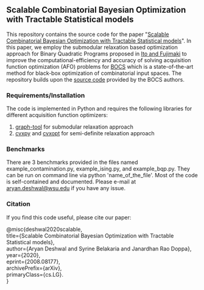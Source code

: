 ## Scalable Combinatorial Bayesian Optimization with Tractable Statistical models


This repository contains the source code for the paper "[Scalable Combinatorial Bayesian Optimization with Tractable Statistical models](https://arxiv.org/abs/2008.08177)". In this paper, we employ the submodular relaxation based optimization approach for Binary Quadratic Programs proposed in [Ito and Fujimaki](https://papers.nips.cc/paper/6301-large-scale-price-optimization-via-network-flow) to improve the computational-efficiency and accuracy of solving acquisition function optimization (AFO) problems for [BOCS](https://arxiv.org/abs/1806.08838) which is a state-of-the-art method for black-box optimization of combinatorial input spaces. The repository builds upon the [source code](https://github.com/baptistar/BOCS) provided by the BOCS authors. 



### Requirements/Installation
The code is implemented in Python and requires the following libraries for different acquisition function optimizers:
1. [graph-tool](https://graph-tool.skewed.de/) for submodular relaxation approach
2. [cvxpy](https://www.cvxpy.org/) and [cvxopt](https://cvxopt.org/) for semi-definite relaxation approach


### Benchmarks

There are 3 benchmarks provided in the files named example_contamination.py, example_ising.py, and example_bqp.py. They can be run on command line via python 'name_of_the_file'. Most of the code is self-contained and documented. Please e-mail at aryan.deshwal@wsu.edu if you have any issue. 

### Citation
If you find this code useful, please cite our paper:

@misc{deshwal2020scalable,  
    title={Scalable Combinatorial Bayesian Optimization with Tractable Statistical models},  
    author={Aryan Deshwal and Syrine Belakaria and Janardhan Rao Doppa},  
    year={2020},  
    eprint={2008.08177},  
    archivePrefix={arXiv},  
    primaryClass={cs.LG}.   
}
